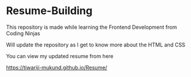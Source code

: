 # Resume-Building
This repository is made while learning the Frontend Development from Coding Ninjas


Will update the repository as I get to know more about the HTML and CSS

You can view my updated resume from here

https://tiwariji-mukund.github.io/Resume/
